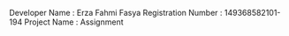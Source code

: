 Developer Name      : Erza Fahmi Fasya
Registration Number : 149368582101-194
Project Name        : Assignment 